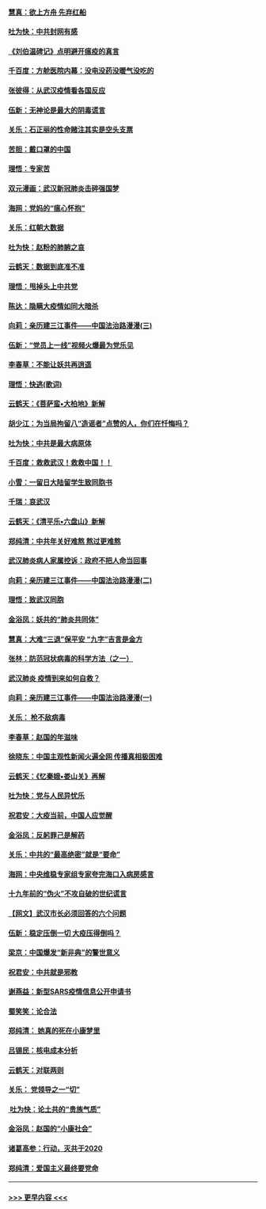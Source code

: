 #### [慧真：欲上方舟 先弃红船](../pages/nsc993/n11853483.md?t=02081831) 
#### [吐为快：中共封网有感](../pages/nsc993/n11852575.md?t=02081831) 
#### [《刘伯温碑记》点明避开瘟疫的真言](../pages/nsc993/n11852128.md?t=02081831) 
#### [千百度：方舱医院内幕：没电没药没暖气没吃的](../pages/nsc993/n11850211.md?t=02081831) 
#### [张彼得：从武汉疫情看各国反应](../pages/nsc993/n11850102.md?t=02081831) 
#### [伍新：无神论是最大的阴毒谎言](../pages/nsc993/n11846129.md?t=02081831) 
#### [关乐：石正丽的性命赌注其实是空头支票](../pages/nsc993/n11846109.md?t=02081831) 
#### [苦胆：戴口罩的中国](../pages/nsc993/n11845576.md?t=02081831) 
#### [理悟：专家苦](../pages/nsc993/n11845564.md?t=02081831) 
#### [双元漫画：武汉新冠肺炎击碎强国梦](../pages/nsc993/n11843320.md?t=02081831) 
#### [海网：党妈的“瘟心怀抱”](../pages/nsc993/n11840740.md?t=02081831) 
#### [关乐：红朝大数据](../pages/nsc993/n11840675.md?t=02081831) 
#### [吐为快：赵粉的肺腑之哀](../pages/nsc993/n11840618.md?t=02081831) 
#### [云鹤天：数据到底准不准](../pages/nsc993/n11840325.md?t=02081831) 
#### [理悟：甩掉头上中共党](../pages/nsc993/n11838826.md?t=02081831) 
#### [陈达：隐瞒大疫情如同大暗杀](../pages/nsc993/n11838771.md?t=02081831) 
#### [向莉：亲历建三江事件——中国法治路漫漫(三)](../pages/nsc993/n11831825.md?t=02081831) 
#### [伍新：“党员上一线”视频火爆最为党乐见](../pages/nsc993/n11838200.md?t=02081831) 
#### [李春草：不能让妖共再逍遥](../pages/nsc993/n11838102.md?t=02081831) 
#### [理悟：快逃(歌词)](../pages/nsc993/n11838083.md?t=02081831) 
#### [云鹤天：《菩萨蛮▪大柏地》新解](../pages/nsc993/n11838059.md?t=02081831) 
#### [胡少江：为当局拘留八“造谣者”点赞的人，你们在忏悔吗？](../pages/nsc993/n11836801.md?t=02081831) 
#### [吐为快：中共是最大病原体](../pages/nsc993/n11836748.md?t=02081831) 
#### [千百度：救救武汉！救救中国！！](../pages/nsc993/n11836145.md?t=02081831) 
#### [小雪：一留日大陆留学生致同胞书](../pages/nsc993/n11834624.md?t=02081831) 
#### [千瑞：哀武汉](../pages/nsc993/n11833647.md?t=02081831) 
#### [云鹤天：《清平乐▪六盘山》新解](../pages/nsc993/n11833611.md?t=02081831) 
#### [郑纯清：中共年关好难熬 熬过更难熬](../pages/nsc993/n11833489.md?t=02081831) 
#### [武汉肺炎病人家属控诉：政府不把人命当回事](../pages/nsc993/n11833205.md?t=02081831) 
#### [向莉：亲历建三江事件——中国法治路漫漫(二)](../pages/nsc993/n11829102.md?t=02081831) 
#### [理悟：致武汉同胞](../pages/nsc993/n11831522.md?t=02081831) 
#### [金浴凤：妖共的“肺炎共同体”](../pages/nsc993/n11829448.md?t=02081831) 
#### [慧真：大难“三退”保平安 “九字”吉言是金方](../pages/nsc993/n11829501.md?t=02081831) 
#### [张林：防范冠状病毒的科学方法（之一）](../pages/nsc993/n11828618.md?t=02081831) 
#### [武汉肺炎 疫情到来如何自救？](../pages/nsc993/n11827632.md?t=02081831) 
#### [向莉：亲历建三江事件——中国法治路漫漫(一)](../pages/nsc993/n11827190.md?t=02081831) 
#### [关乐： 枪不敌病毒](../pages/nsc993/n11826746.md?t=02081831) 
#### [李春草：赵国的年滋味](../pages/nsc993/n11826321.md?t=02081831) 
#### [徐晓东：中国主观性新闻火遍全网 传播真相极困难](../pages/nsc993/n11826508.md?t=02081831) 
#### [云鹤天：《忆秦娥▪娄山关》再解](../pages/nsc993/n11824682.md?t=02081831) 
#### [吐为快：党与人民异忧乐](../pages/nsc993/n11824660.md?t=02081831) 
#### [祝君安：大疫当前，中国人应觉醒](../pages/nsc993/n11821946.md?t=02081831) 
#### [金浴凤：反躬罪己是解药](../pages/nsc993/n11820280.md?t=02081831) 
#### [关乐：中共的“最高绝密”就是“要命”](../pages/nsc993/n11816946.md?t=02081831) 
#### [海网：中央维稳专家组专家夸完海口入病房感言](../pages/nsc993/n11815138.md?t=02081831) 
#### [十九年前的“伪火”不攻自破的世纪谎言](../pages/nsc993/n11813238.md?t=02081831) 
#### [【网文】武汉市长必须回答的六个问题](../pages/nsc993/n11813848.md?t=02081831) 
#### [伍新：稳定压倒一切 大疫压得倒吗？](../pages/nsc993/n11812634.md?t=02081831) 
#### [梁京：中国爆发“新非典”的警世意义](../pages/nsc993/n11812554.md?t=02081831) 
#### [祝君安：中共就是邪教](../pages/nsc993/n11812431.md?t=02081831) 
#### [谢燕益：新型SARS疫情信息公开申请书](../pages/nsc993/n11808840.md?t=02081831) 
#### [蜀笑笑：论合法](../pages/nsc993/n11808064.md?t=02081831) 
#### [郑纯清： 她真的死在小康梦里](../pages/nsc993/n11806623.md?t=02081831) 
#### [吕锡民：核电成本分析](../pages/nsc993/n11806284.md?t=02081831) 
#### [云鹤天：对联两则](../pages/nsc993/n11805957.md?t=02081831) 
#### [关乐： 党领导之一“切”](../pages/nsc993/n11804505.md?t=02081831) 
#### [ 吐为快：论土共的“贵族气质”](../pages/nsc993/n11804490.md?t=02081831) 
#### [金浴凤：赵国的“小康社会”](../pages/nsc993/n11804452.md?t=02081831) 
#### [诸葛高参：行动，灭共于2020](../pages/nsc993/n11804120.md?t=02081831) 
#### [郑纯清：爱国主义最终要党命](../pages/nsc993/n11802197.md?t=02081831) 

----
#### [ >>> 更早内容 <<< ](../indexes/nsc993-earlier.md)
